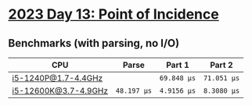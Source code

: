 # [2023 Day 13: Point of Incidence](https://adventofcode.com/2023/day/13)

## Benchmarks (with parsing, no I/O)

| CPU                  | Parse       | Part 1      | Part 2      |
| -------------------- | ----------- | ----------- | ----------- |
| i5-1240P@1.7-4.4GHz  |             | `69.848 µs` | `71.051 µs` |
| i5-12600K@3.7-4.9GHz | `48.197 µs` | `4.9156 µs` | `8.3080 µs` |

